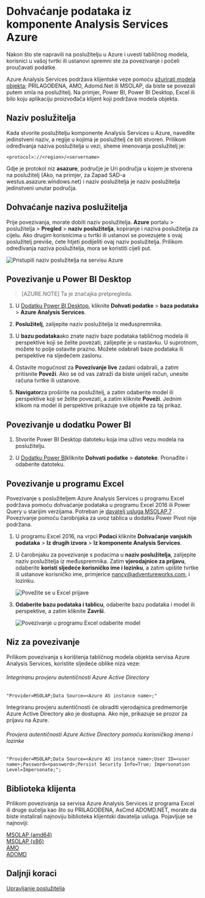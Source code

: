<properties
   pageTitle="Dohvaćanje podataka iz komponente Analysis Services Azure | Microsoft Azure"
   description="Saznajte kako se povezati i dohvaćanje podataka iz poslužitelju komponente Analysis Services u Azure."
   services="analysis-services"
   documentationCenter=""
   authors="minewiskan"
   manager="erikre"
   editor=""
   tags=""/>
<tags
   ms.service="analysis-services"
   ms.devlang="NA"
   ms.topic="article"
   ms.tgt_pltfrm="NA"
   ms.workload="na"
   ms.date="10/24/2016"
   ms.author="owend"/>

# <a name="get-data-from-azure-analysis-services"></a>Dohvaćanje podataka iz komponente Analysis Services Azure
Nakon što ste napravili na poslužitelju u Azure i uvesti tabličnog modela, korisnici u vašoj tvrtki ili ustanovi spremni ste za povezivanje i počeli proučavati podatke.

Azure Analysis Services podržava klijentske veze pomoću [ažurirati modela objekta](#client-libraries); PRILAGOĐENA, AMO, Adomd.Net ili MSOLAP, da biste se povezali putem xmla na poslužitelj. Na primjer, Power BI, Power BI Desktop, Excel ili bilo koju aplikaciju proizvođača klijent koji podržava modela objekta.

## <a name="server-name"></a>Naziv poslužitelja
Kada stvorite poslužitelju komponente Analysis Services u Azure, navedite jedinstveni naziv, a regije u kojima je poslužitelj će biti stvoren. Prilikom određivanja naziva poslužitelja u vezi, sheme imenovanja poslužitelj je:
```
<protocol>://<region>/<servername>
```
 Gdje je protokol niz **asazure**, područje je Uri područja u kojem je stvorena na poslužitelj (Ako, na primjer, za Zapad SAD-a westus.asazure.windows.net) i naziv poslužitelja je naziv poslužitelja jedinstveni unutar područja.

## <a name="get-the-server-name"></a>Dohvaćanje naziva poslužitelja
Prije povezivanja, morate dobiti naziv poslužitelja. **Azure** portalu > poslužitelja > **Pregled** > **naziv poslužitelja**, kopiranje i naziva poslužitelja za cijelu. Ako drugim korisnicima u tvrtki ili ustanovi se povezujete s ovaj poslužitelj previše, ćete htjeti podijeliti ovaj naziv poslužitelja. Prilikom određivanja naziva poslužitelja, mora se koristiti cijeli put.

![Pristupili naziv poslužitelja na servisu Azure](./media/analysis-services-deploy/aas-deploy-get-server-name.png)


## <a name="connect-in-power-bi-desktop"></a>Povezivanje u Power BI Desktop

> [AZURE.NOTE] Ta je značajka pretpregleda.

1. U [Dodatku Power BI Desktop](https://powerbi.microsoft.com/desktop/), kliknite **Dohvati podatke** > **baza podataka** > **Azure Analysis Services**.

2. **Poslužitelj**, zalijepite naziv poslužitelja iz međuspremnika.

3. U **bazu podataka**ako znate naziv baze podataka tabličnog modela ili perspektive koji se želite povezati, zalijepite je u nastavku. U suprotnom, možete to polje ostavite prazno. Možete odabrati baze podataka ili perspektive na sljedećem zaslonu.

4. Ostavite mogućnost za **Povezivanje live** zadani odabrali, a zatim pritisnite **Poveži**. Ako se od vas zatraži da biste unijeli račun, unesite računa tvrtke ili ustanove.

5. **Navigator**za proširite na poslužitelj, a zatim odaberite model ili perspektive koji se želite povezati, a zatim kliknite **Poveži**. Jednim klikom na model ili perspektive prikazuje sve objekte za taj prikaz.


## <a name="connect-in-power-bi"></a>Povezivanje u dodatku Power BI
1. Stvorite Power BI Desktop datoteku koja ima uživo vezu modela na poslužitelju.

2. U [Dodatku Power BI](https://powerbi.microsoft.com)kliknite **Dohvati podatke** > **datoteke**. Pronađite i odaberite datoteku.


## <a name="connect-in-excel"></a>Povezivanje u programu Excel
Povezivanje s poslužiteljem Azure Analysis Services u programu Excel podržava pomoću dohvaćanje podataka u programu Excel 2016 ili Power Query u starijim verzijama. Potreban je [davatelj usluga MSOLAP.7](https://aka.ms/msolap) . Povezivanje pomoću čarobnjaka za uvoz tablica u dodatku Power Pivot nije podržana.

1. U programu Excel 2016, na vrpci **Podaci** kliknite **Dohvaćanje vanjskih podataka** > **Iz drugih izvora** > **Iz komponente Analysis Services**.

2. U čarobnjaku za povezivanje s podacima u **naziv poslužitelja**, zalijepite naziv poslužitelja iz međuspremnika. Zatim **vjerodajnice za prijavu**, odaberite **koristi sljedeće korisničko ime i lozinku**, a zatim upišite tvrtke ili ustanove korisničko ime, primjerice nancy@adventureworks.com, i lozinku.

    ![Povežite se u Excel prijave](./media/analysis-services-connect/aas-connect-excel-logon.png)

4. **Odaberite bazu podataka i tablicu**, odaberite bazu podataka i model ili perspektive, a zatim kliknite **Završi**.

    ![Povezivanje u programu Excel odaberite model](./media/analysis-services-connect/aas-connect-excel-select.png)

## <a name="connection-string"></a>Niz za povezivanje
Prilikom povezivanja s korištenja tabličnog modela objekta servisa Azure Analysis Services, koristite sljedeće oblike niza veze:

###### <a name="integrated-azure-active-directory-authentication"></a>Integriranu provjeru autentičnosti Azure Active Directory
```
"Provider=MSOLAP;Data Source=<Azure AS instance name>;"
```
Integriranu provjeru autentičnosti će obraditi vjerodajnica predmemorije Azure Active Directory ako je dostupna. Ako nije, prikazuje se prozor za prijavu na Azure.

###### <a name="azure-active-directory-authentication-with-username-and-password"></a>Provjera autentičnosti Azure Active Directory pomoću korisničkog imena i lozinke
```
"Provider=MSOLAP;Data Source=<Azure AS instance name>;User ID=<user name>;Password=<password>;Persist Security Info=True; Impersonation Level=Impersonate;";
```

## <a name="client-libraries"></a>Biblioteka klijenta
Prilikom povezivanja sa servisa Azure Analysis Services iz programa Excel ili druge sučelja kao što su PRILAGOĐENA, AsCmd ADOMD.NET, morate da biste instalirali najnoviju biblioteka klijentski davatelja usluga. Pojavljuje se najnoviji:  

[MSOLAP (amd64)](https://go.microsoft.com/fwlink/?linkid=829576)</br>
[MSOLAP (x86)](https://go.microsoft.com/fwlink/?linkid=829575)</br>
[AMO](https://go.microsoft.com/fwlink/?linkid=829578)</br>
[ADOMD](https://go.microsoft.com/fwlink/?linkid=829577)</br>



## <a name="next-steps"></a>Daljnji koraci
[Upravljanje poslužitelja](analysis-services-manage.md)
